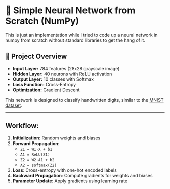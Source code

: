 # 🧠 Simple Neural Network from Scratch (NumPy)

This is just an implementation while I tried to code up a neural network in numpy from scratch without standard libraries to get the hang of it.

## 📌 Project Overview

- **Input Layer:** 784 features (28x28 grayscale image)
- **Hidden Layer:** 40 neurons with ReLU activation
- **Output Layer:** 10 classes with Softmax
- **Loss Function:** Cross-Entropy
- **Optimization:** Gradient Descent

This network is designed to classify handwritten digits, similar to the [MNIST dataset](http://yann.lecun.com/exdb/mnist/).

---

## Workflow:

1. **Initialization**: Random weights and biases
2. **Forward Propagation**:
   - `Z1 = W1·X + b1`
   - `A1 = ReLU(Z1)`
   - `Z2 = W2·A1 + b2`
   - `A2 = softmax(Z2)`
3. **Loss**: Cross-entropy with one-hot encoded labels
4. **Backward Propagation**: Compute gradients for weights and biases
5. **Parameter Update**: Apply gradients using learning rate

